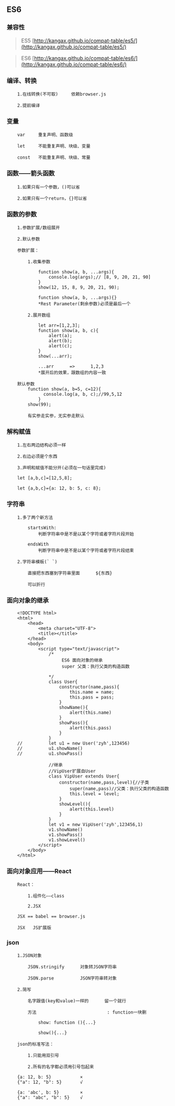 ﻿## ES6

### 兼容性

> ES5 [http://kangax.github.io/compat-table/es5/](http://kangax.github.io/compat-table/es5/)

> ES6 [http://kangax.github.io/compat-table/es6/](http://kangax.github.io/compat-table/es6/)

### 编译、转换

		1.在线转换(不可取)		依赖browser.js
		
		2.提前编译

### 变量

	  	var     重复声明、函数级
	  	
	  	let     不能重复声明、块级、变量
	  	
	  	const   不能重复声明、块级、常量

### 函数——箭头函数

		1.如果只有一个参数，()可以省
		
		2.如果只有一个return，{}可以省

### 函数的参数

		1.参数扩展/数组展开
		
		2.默认参数
		
		参数扩展：
		
			1.收集参数
			
				function show(a, b, ...args){
					console.log(args);// [8, 9, 20, 21, 90]
				}
				show(12, 15, 8, 9, 20, 21, 90);
			    
				function show(a, b, ...args){}
				*Rest Parameter(剩余参数)必须是最后一个
				
			2.展开数组
			
				let arr=[1,2,3];
				function show(a, b, c){
				  	alert(a);
				  	alert(b);
				  	alert(c);
				}
			    show(...arr);
			    
			  	...arr		=>		1,2,3
			  	*展开后的效果，跟数组的内容一致
		  	
		默认参数
			function show(a, b=5, c=12){
			      console.log(a, b, c);//99,5,12
			    }
			show(99);
			
			有实参走实参，无实参走默认

### 解构赋值

		1.左右两边结构必须一样
		
		2.右边必须是个东西
		
		3.声明和赋值不能分开(必须在一句话里完成)
		
		let [a,b,c]=[12,5,8];
		
		let {a,b,c}={a: 12, b: 5, c: 8};

### 字符串

		1.多了两个新方法
		
		  	startsWith:
		  		判断字符串中是不是以某个字符或者字符片段开始
			
			endsWith
				判断字符串中是不是以某个字符或者字符片段结束
		
		2.字符串模板(` `)
		
			直接把东西塞到字符串里面      ${东西}
			
			可以折行

### 面向对象的继承

```
	<!DOCTYPE html>
	<html>
		<head>
			<meta charset="UTF-8">
			<title></title>
		</head>
		<body>
			<script type="text/javascript">
				/*
					 ES6 面向对象的继承
					 super 父类：执行父类的构造函数
					 
				*/
				class User{
					constructor(name,pass){
						this.name = name;
						this.pass = pass;
					}
					showName(){
						alert(this.name)
					}
					showPass(){
						alert(this.pass)
					}
				}
	//			let u1 = new User('zyh',123456)
	//			u1.showName()
	//			u1.showPass()
				
				//继承
				//VipUser扩展自User
				class VipUser extends User{
					constructor(name,pass,level){//子类
						super(name,pass)//父类：执行父类的构造函数
						this.level = level;
					}
					showLevel(){
						alert(this.level)
					}
				}
				let v1 = new VipUser('zyh',123456,1)
				v1.showName()
				v1.showPass()
				v1.showLevel()
			</script>
		</body>
	</html>
```

### 面向对象应用——React

		React：
		
			1.组件化——class
			
			2.JSX
		
		JSX == babel == browser.js
		
		JSX   JS扩展版

### json
		1.JSON对象
		
		  	JSON.stringify		对象转JSON字符串
		  	
		  	JSON.parse			JSON字符串转对象
		
		2.简写
		
			名字跟值(key和value)一样的      留一个就行
			
			方法                           : function一块删
		    
			    show: function (){...}
			    
			    show(){...}
		
		json的标准写法：
		
			1.只能用双引号
			
			2.所有的名字都必须用引号包起来
		
		{a: 12, b: 5}       	×
		{"a": 12, "b": 5}   	√
		
		{a: 'abc', b: 5}    	×
		{"a": "abc", "b": 5}	√
